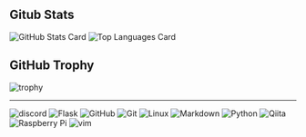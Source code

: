 
## Gitub Stats

![GitHub Stats Card](https://github-readme-stats.vercel.app/api?username=4513ECHO&show_icons=true)
![Top Languages Card](https://github-readme-stats.vercel.app/api/top-langs/?username=4513ECHO)


## GitHub Trophy

![trophy](https://github-profile-trophy.vercel.app/?username=4513ECHO)

- - - 

![discord](https://img.shields.io/badge/-discord-7289DA.svg?style=falt-square&logo=discord)
![Flask](https://img.shields.io/badge/-Flask-000000.svg?style=falt-square&logo=flask)
![GitHub](https://img.shields.io/badge/-GitHub-181717.svg?style=falt-square&logo=github)
![Git](https://img.shields.io/badge/-Git-F05032.svg?style=falt-square&logo=git)
![Linux](https://img.shields.io/badge/-Linux-FCC624.svg?style=falt-square&logo=linux)
![Markdown](https://img.shields.io/badge/-Markdown-000000.svg?style=falt-square&logo=markdown)
![Python](https://img.shields.io/badge/-Python-3776AB.svg?style=falt-square&logo=python)
![Qiita](https://img.shields.io/badge/-Qiita-55C500.svg?style=falt-square&logo=qiita)
![Raspberry Pi](https://img.shields.io/badge/-Raspberrypi-C51A4A.svg?style=falt-square&logo=raspberrypi)
![vim](https://img.shields.io/badge/-vim-019733.svg?style=falt-square&logo=vim)

<!--
**4513ECHO/4513ECHO** is a ✨ _special_ ✨ repository because its `README.md` (this file) appears on your GitHub profile.

Here are some ideas to get you started:

- 🔭 I’m currently working on ...
- 🌱 I’m currently learning ...
- 👯 I’m looking to collaborate on ...
- 🤔 I’m looking for help with ...
- 💬 Ask me about ...
- 📫 How to reach me: ...
- 😄 Pronouns: ...
- ⚡ Fun fact: ...
-->
